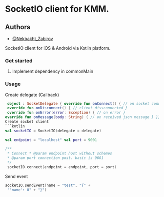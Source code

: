 


# SocketIO client for KMM.


## Authors
- [@Nekbakht_Zabirov](https://twitter.com/nek_zabirov)

SocketIO client for IOS & Android via Kotlin platform.

### Get started

1. Implement dependency in commonMain

### Usage

Create delegate (Callback)

```kotlin val delegate = {    
 object : SocketDelegate { override fun onConnect() { // on socket connected }    
 override fun onDisconnect() { // client dissconnected }    
 override fun onError(error: Exception) { // on error }    
override fun onMessage(body: String) { // on received json message } }} ```  
Create socket client  
```kotlin  
val socketIO = SocketIO(delegate = delegate)  
  
val endpoint = "localhost" val port = 9001  
  
/**    
 * Connect * @param endpoint host without schemes    
 * @param port connection post. basic is 9001    
 */  
 socketIO.connect(endpoint = endpoint, port = port)  
```  

Send event

```kotlin  
socketIO.sendEvent(name = "test", "{" +  
 "'name': 0" + "}")  
```